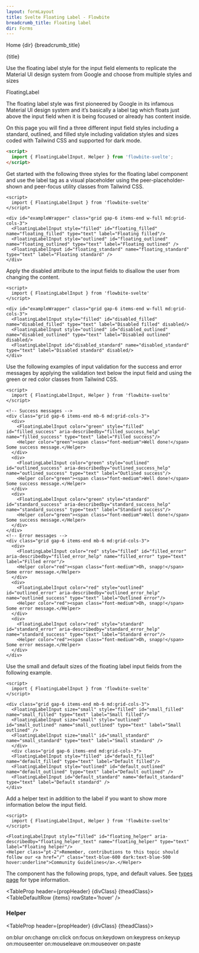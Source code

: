 ```yaml
---
layout: formLayout
title: Svelte Floating Label - Flowbite
breadcrumb_title: Floating label
dir: Forms
---
```


<script>
  import { Htwo, ExampleDiv, GitHubSource, CompoDescription, TableProp, TableDefaultRow} from '../utils'
  import { Breadcrumb, BreadcrumbItem, Badge, Heading, A } from '$lib'
  import { props as items } from '../props/FloatingLabelInput.json'
  import { props as items2 } from '../props/Helper.json'
  let propHeader = ['Name', 'Type', 'Default']
  let divClass='w-full relative overflow-x-auto shadow-md sm:rounded-lg py-4'
  let theadClass ='text-xs text-gray-700 uppercase bg-gray-50 dark:bg-gray-700 dark:text-white'
</script>

<Breadcrumb class="pt-16 py-8">
  <BreadcrumbItem href="/" home >Home</BreadcrumbItem>
  <BreadcrumbItem>{dir}</BreadcrumbItem>
  <BreadcrumbItem>{breadcrumb_title}</BreadcrumbItem>
</Breadcrumb>

<Heading class="mb-2" tag="h1" customSize="text-3xl">{title}</Heading>

<CompoDescription>Use the floating label style for the input field elements to replicate the Material UI design system from Google and choose from multiple styles and sizes</CompoDescription>

<ExampleDiv>
<GitHubSource href="forms/FloatingLabelInput.svelte">FloatingLabel</GitHubSource>
</ExampleDiv>

The floating label style was first pioneered by Google in its infamous Material UI design system and it’s basically a label tag which floats just above the input field when it is being focused or already has content inside.

On this page you will find a three different input field styles including a standard, outlined, and filled style including validation styles and sizes coded with Tailwind CSS and supported for dark mode.

<Htwo label="Setup" />

```html
<script>
  import { FloatingLabelInput, Helper } from 'flowbite-svelte';
</script>
```

<Htwo label="Floating label examples" />

Get started with the following three styles for the floating label component and use the label tag as a visual placeholder using the peer-placeholder-shown and peer-focus utility classes from Tailwind CSS.

```svelte example hideScript
<script>
  import { FloatingLabelInput } from 'flowbite-svelte'
</script>

<div id="exampleWrapper" class="grid gap-6 items-end w-full md:grid-cols-3">
  <FloatingLabelInput style="filled" id="floating_filled" name="floating_filled" type="text" label="Floating filled"/>
  <FloatingLabelInput style="outlined" id="floating_outlined" name="floating_outlined" type="text" label="Floating outlined" />
  <FloatingLabelInput id="floating_standard" name="floating_standard" type="text" label="Floating standard" />
</div>
```

<Htwo label="Disabled state" />

Apply the disabled attribute to the input fields to disallow the user from changing the content.

```svelte example hideScript
<script>
  import { FloatingLabelInput } from 'flowbite-svelte'
</script>

<div id="exampleWrapper" class="grid gap-6 items-end w-full md:grid-cols-3">
  <FloatingLabelInput style="filled" id="disabled_filled" name="disabled_filled" type="text" label="Disabled filled" disabled/>
  <FloatingLabelInput style="outlined" id="disabled_outlined" name="disabled_outlined" type="text" label="Disabled outlined" disabled/>
  <FloatingLabelInput id="disabled_standard" name="disabled_standard" type="text" label="Disabled standard" disabled/>
</div>
```

<Htwo label="Validation" />

Use the following examples of input validation for the success and error messages by applying the validation text below the input field and using the green or red color classes from Tailwind CSS.

```svelte example
<script>
  import { FloatingLabelInput, Helper } from 'flowbite-svelte'
</script>

<!-- Success messages -->
<div class="grid gap-6 items-end mb-6 md:grid-cols-3">
  <div>
    <FloatingLabelInput color="green" style="filled" id="filled_success" aria-describedby="filled_success_help" name="filled_success" type="text" label="Filled success"/>
    <Helper color="green"><span class="font-medium">Well done!</span> Some success message.</Helper>
  </div>
  <div>
    <FloatingLabelInput color="green" style="outlined" id="outlined_success" aria-describedby="outlined_success_help" name="outlined_success" type="text" label="Outlined success"/>
    <Helper color="green"><span class="font-medium">Well done!</span> Some success message.</Helper>
  </div>
  <div>
    <FloatingLabelInput color="green" style="standard" id="standard_success" aria-describedby="standard_success_help" name="standard_success" type="text" label="Standard success"/>
    <Helper color="green"><span class="font-medium">Well done!</span> Some success message.</Helper>
  </div>
</div>
<!-- Error messages -->
<div class="grid gap-6 items-end mb-6 md:grid-cols-3">
  <div>
    <FloatingLabelInput color="red" style="filled" id="filled_error" aria-describedby="filled_error_help" name="filled_error" type="text" label="Filled error"/>
    <Helper color="red"><span class="font-medium">Oh, snapp!</span> Some error message.</Helper>
  </div>
  <div>
    <FloatingLabelInput color="red" style="outlined" id="outlined_error" aria-describedby="outlined_error_help" name="outlined_success" type="text" label="Outlined error"/>
    <Helper color="red"><span class="font-medium">Oh, snapp!</span> Some error message.</Helper>
  </div>
  <div>
    <FloatingLabelInput color="red" style="standard" id="standard_error" aria-describedby="standard_error_help" name="standard_success" type="text" label="Standard error"/>
    <Helper color="red"><span class="font-medium">Oh, snapp!</span> Some error message.</Helper>
  </div>
</div>
```

<Htwo label="Sizes" />

Use the small and default sizes of the floating label input fields from the following example.

```svelte example hideScript
<script>
  import { FloatingLabelInput } from 'flowbite-svelte'
</script>

<div class="grid gap-6 items-end mb-6 md:grid-cols-3">
  <FloatingLabelInput size="small" style="filled" id="small_filled" name="small_filled" type="text" label="Small filled"/>
  <FloatingLabelInput size="small" style="outlined" id="small_outlined" name="small_outlined" type="text" label="Small outlined" />
  <FloatingLabelInput size="small" id="small_standard" name="small_standard" type="text" label="Small standard" />
  </div>
  <div class="grid gap-6 items-end md:grid-cols-3">
  <FloatingLabelInput style="filled" id="default_filled" name="default_filled" type="text" label="Default filled"/>
  <FloatingLabelInput style="outlined" id="default_outlined" name="default_outlined" type="text" label="Default outlined" />
  <FloatingLabelInput id="default_standard" name="default_standard" type="text" label="Default standard" />
</div>
```

<Htwo label="Helper text" />

Add a helper text in addition to the label if you want to show more information below the input field.

```svelte example
<script>
  import { FloatingLabelInput, Helper } from 'flowbite-svelte'
</script>

<FloatingLabelInput style="filled" id="floating_helper" aria-describedby="floating_helper_text" name="floating_helper" type="text" label="Floating helper"/>
<Helper class="pt-2">Remember, contributions to this topic should follow our <a href="/" class="text-blue-600 dark:text-blue-500 hover:underline">Community Guidelines</a>.</Helper>
```

<Htwo label="Props" />

The component has the following props, type, and default values. See <A href="/pages/types">types 
 page</A> for type information.

<TableProp header={propHeader} {divClass} {theadClass}>
  <TableDefaultRow {items} rowState='hover' />
</TableProp>

<h3 class='text-xl w-full dark:text-white py-4'>Helper</h3>

<TableProp header={propHeader} {divClass} {theadClass}>
<TableDefaultRow items={items2} rowState='hover' />
</TableProp>

<Htwo label="Forwarded Events" />

<div class="flex flex-wrap gap-2">
<Badge large={true}>on:blur</Badge>
<Badge large={true}>on:change</Badge>
<Badge large={true}>on:click</Badge>
<Badge large={true}>on:focus</Badge>
<Badge large={true}>on:keydown</Badge>
<Badge large={true}>on:keypress</Badge>
<Badge large={true}>on:keyup</Badge>
<Badge large={true}>on:mouseenter</Badge>
<Badge large={true}>on:mouseleave</Badge>
<Badge large={true}>on:mouseover</Badge>
<Badge large={true}>on:paste</Badge>
</div>
